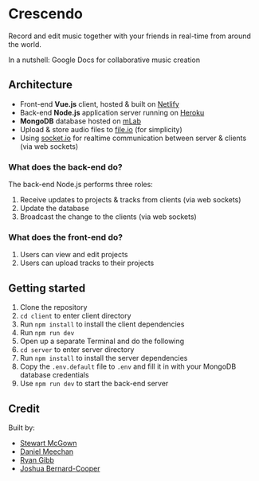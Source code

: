 # Crescendo

Record and edit music together with your friends in real-time from around the world.

In a nutshell: Google Docs for collaborative music creation

## Architecture

- Front-end **Vue.js** client, hosted & built on [Netlify](https://crescendo-live.netlify.com/)
- Back-end **Node.js** application server running on [Heroku](https://intermusic.herokuapp.com/)
- **MongoDB** database hosted on [mLab](https://mlab.com)
- Upload & store audio files to [file.io](https://www.file.io/) (for simplicity)
- Using [socket.io](https://socket.io/) for realtime communication between server & clients (via web sockets)

### What does the back-end do?

The back-end Node.js performs three roles:

1. Receive updates to projects & tracks from clients (via web sockets)
2. Update the database
3. Broadcast the change to the clients (via web sockets)

### What does the front-end do?

1. Users can view and edit projects
2. Users can upload tracks to their projects

## Getting started

1. Clone the repository
2. `cd client` to enter client directory
3. Run `npm install` to install the client dependencies
4. Run `npm run dev`
5. Open up a separate Terminal and do the following
6. `cd server` to enter server directory
7. Run `npm install` to install the server dependencies
8. Copy the `.env.default` file to `.env` and fill it in with your MongoDB database credentials
9. Use `npm run dev` to start the back-end server

## Credit

Built by:

- [Stewart McGown](https://github.com/stewartmcgown)
- [Daniel Meechan](https://github.com/dmeechan)
- [Ryan Gibb](https://github.com/RyanGibb)
- [Joshua Bernard-Cooper](https://github.com/jbernardcooper)